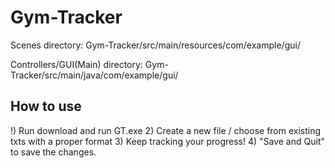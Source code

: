 # Gym-Tracker
Scenes directory:               Gym-Tracker/src/main/resources/com/example/gui/

Controllers/GUI(Main) directory:     Gym-Tracker/src/main/java/com/example/gui/
## How to use
!) Run download and run GT.exe
2) Create a new file / choose from existing txts with a proper format
3) Keep tracking your progress!
4) "Save and Quit" to save the changes.
